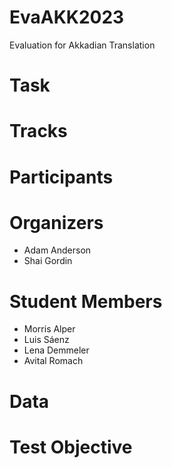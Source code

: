 # EvaAKK2023
Evaluation for Akkadian Translation


# Task


# Tracks


# Participants


# Organizers

* Adam Anderson
* Shai Gordin

# Student Members

* Morris Alper
* Luis Sáenz
* Lena Demmeler
* Avital Romach

# Data


# Test Objective
